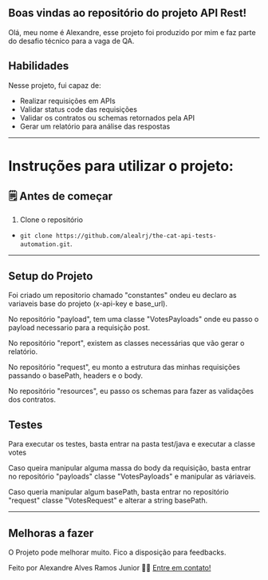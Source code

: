 ## Boas vindas ao repositório do projeto API Rest!



Olá, meu nome é Alexandre, esse projeto foi produzido por mim e faz parte do desafio técnico para a vaga de QA.



## Habilidades



Nesse projeto, fui capaz de:


- Realizar requisições em APIs 
- Validar status code das requisições
- Validar os contratos ou schemas retornados pela API
- Gerar um relatório para análise das respostas
---



# Instruções para utilizar o projeto:



## 🗒 Antes de começar



1. Clone o repositório



  - `git clone https://github.com/alealrj/the-cat-api-tests-automation.git`.
   


---



## Setup do Projeto



Foi criado um repositorio chamado "constantes" ondeu eu declaro as variaveis base do projeto (x-api-key e base_url).

No repositório "payload", tem uma classe "VotesPayloads" onde eu passo o payload necessario para a requisição post.

No repositório "report", existem as classes necessárias que vão gerar o relatório.

No repositório "request", eu monto a estrutura das minhas requisições passando o basePath, headers e o body. 

No repositório "resources", eu passo os schemas para fazer as validações dos contratos. 



## Testes



Para executar os testes, basta entrar na pasta test/java e executar a classe votes


Caso queira manipular alguma massa do body da requisição, basta entrar no repositório "payloads" classe "VotesPayloads" e manipular as váriaveis. 

Caso queria manipular algum basePath, basta entrar no repositório "request" classe "VotesRequest" e alterar a string basePath. 


---



## Melhoras a fazer


O Projeto pode melhorar muito. Fico a disposição para feedbacks. 


Feito por Alexandre Alves Ramos Junior 👋🏽 [Entre em contato!](https://www.linkedin.com/in/alexandre-alves-a77b127a/)
